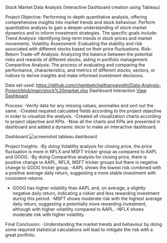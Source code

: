 Stock Market Data Analysis (Interactive Dashboard creation using Tableau)

Project Objective:
 Performing in-depth quantitative analysis, offering comprehensive insights into market trends and stock behaviour.  Perform quantitative analysis to gain a deeper understanding of stock market dynamics and to inform investment strategies. The specific goals include:
 Trend Analysis: Identifying long-term trends in stock prices and market movements.
Volatility Assessment: Evaluating the stability and risk associated with different stocks based on their price fluctuations.
Risk-Return Trade-off Analysis: Analyzing the balance between the potential risks and rewards of different stocks, aiding in portfolio management.
Comparitive Analysis: The process of evaluating and comparing the performance, characteristics, and metrics of different stocks, sectors, or indices to derive insights and make informed investment decisions.

Data set used:
https://github.com/chembetichaithanyajyothi/Data-Analysis-Project/blob/main/stock%20market.xlsx
Dashboard Interaction <a href="https://github.com/chembetichaithanyajyothi/Data-Analysis-Project/blob/main/screenshot%20tableau%20dashboard.png">View Dashboard</a>

Process:
-Verify data for any missing values, anomalies and sort out the same.
-Created required calculated fields according to the project objective in order to visualize the analysis.
-Created all visualization charts according to project objective and KPIs. 
-Now all the charts and KPIs are presented in dashboard and added a dynamic slicer to make an interactive dashboard.

Dashboard
![screenshot tableau dashboard](https://github.com/user-attachments/assets/f18cad8a-b494-4236-bb09-4ab28cef288b)

Project Insights:
-By doing Volatility analysis for closing price, the price fluctuation is more in NFLX and MSFT tricker group as compared to AAPL and GOOG.
-By doing Comparitive analysis for closing price, there is positive change to AAPL, NFLX, MSFT tricker groups but there is negative change to GOOG tricker group.
-AAPL shows the lowest risk combined with a positive average daily return, suggesting a more stable investment with consistent returns.
- GOOG has higher volatility than AAPL and, on average, a slightly negative daily return, indicating a riskier and less rewarding investment during this period.
-MSFT shows moderate risk with the highest average daily return, suggesting a potentially more rewarding investment, although with higher volatility compared to AAPL.
-NFLX shows moderate risk with higher volatility.

Final Conclusion:
-Understanding the market trends and behaviour by doing some required statistical calculations will lead to mitigate the risk with a great portfolio.


